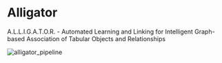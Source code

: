 # Alligator
A.L.L.I.G.A.T.O.R. - Automated Learning and Linking for Intelligent Graph-based Association of Tabular Objects and Relationships

![alligator_pipeline](https://github.com/roby-avo/alligator/assets/64791054/3f0a990d-679a-4ae8-9bc5-29a199b0ff3f)

